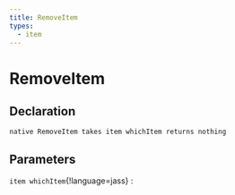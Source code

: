 ```yaml
---
title: RemoveItem
types:
  - item
---
```


# RemoveItem

## Declaration

```jass
native RemoveItem takes item whichItem returns nothing
```

## Parameters
`item whichItem`{!language=jass}
: 
